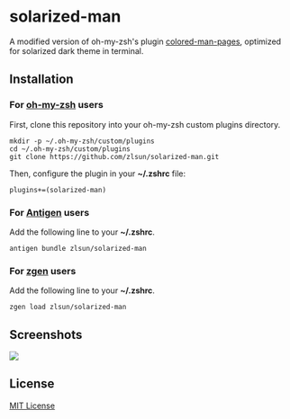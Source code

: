 # solarized-man

A modified version of oh-my-zsh's plugin [colored-man-pages](https://github.com/robbyrussell/oh-my-zsh/tree/master/plugins/colored-man-pages), optimized for solarized dark theme in terminal.

## Installation

### For [oh-my-zsh](http://ohmyz.sh/) users

First, clone this repository into your oh-my-zsh custom plugins directory.

```shell
mkdir -p ~/.oh-my-zsh/custom/plugins
cd ~/.oh-my-zsh/custom/plugins
git clone https://github.com/zlsun/solarized-man.git
```

Then, configure the plugin in your **~/.zshrc** file:

```shell
plugins+=(solarized-man)
```

### For [Antigen](https://github.com/zsh-users/antigen) users

Add the following line to your **~/.zshrc**.

```shell
antigen bundle zlsun/solarized-man
```

### For [zgen](https://github.com/tarjoilija/zgen) users

Add the following line to your **~/.zshrc**.

```shell
zgen load zlsun/solarized-man
```

## Screenshots

![](http://i.imgur.com/GsCbpE8.png)

## License

[MIT License](LICENSE)

